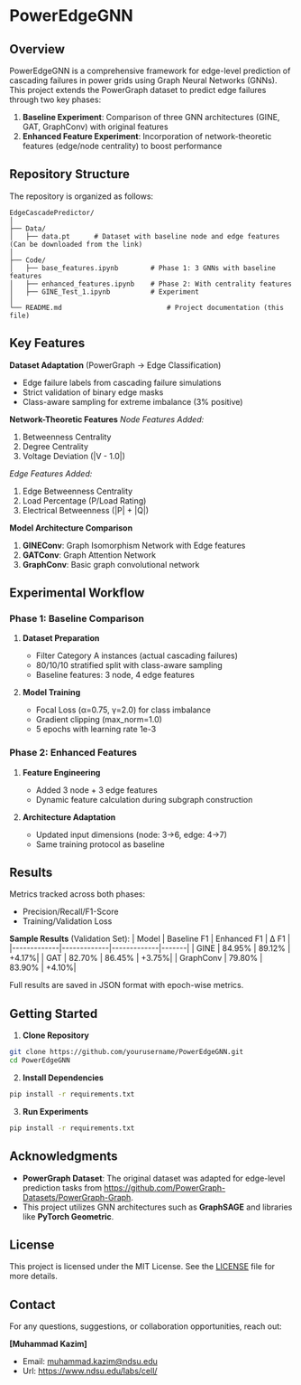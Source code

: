 # PowerEdgeGNN

## Overview

PowerEdgeGNN is a comprehensive framework for edge-level prediction of cascading failures in power grids using Graph Neural Networks (GNNs). This project extends the PowerGraph dataset to predict edge failures through two key phases:
1. **Baseline Experiment**: Comparison of three GNN architectures (GINE, GAT, GraphConv) with original features
2. **Enhanced Feature Experiment**: Incorporation of network-theoretic features (edge/node centrality) to boost performance

## Repository Structure

The repository is organized as follows:
```
EdgeCascadePredictor/
│
├── Data/
│   ├── data.pt      # Dataset with baseline node and edge features (Can be downloaded from the link)
│
├── Code/
│   ├── base_features.ipynb        # Phase 1: 3 GNNs with baseline features
│   ├── enhanced_features.ipynb    # Phase 2: With centrality features
│   ├── GINE_Test_1.ipynb          # Experiment
│
└── README.md                          # Project documentation (this file)
```

## Key Features
**Dataset Adaptation** (PowerGraph → Edge Classification)
- Edge failure labels from cascading failure simulations
- Strict validation of binary edge masks
- Class-aware sampling for extreme imbalance (3% positive)

**Network-Theoretic Features**
*Node Features Added:*
1. Betweenness Centrality
2. Degree Centrality 
3. Voltage Deviation (|V - 1.0|)

*Edge Features Added:*
1. Edge Betweenness Centrality
2. Load Percentage (P/Load Rating)
3. Electrical Betweenness (|P| + |Q|)

**Model Architecture Comparison**
1. **GINEConv**: Graph Isomorphism Network with Edge features
2. **GATConv**: Graph Attention Network
3. **GraphConv**: Basic graph convolutional network

## Experimental Workflow

### Phase 1: Baseline Comparison
1. **Dataset Preparation**
   - Filter Category A instances (actual cascading failures)
   - 80/10/10 stratified split with class-aware sampling
   - Baseline features: 3 node, 4 edge features

2. **Model Training**
   - Focal Loss (α=0.75, γ=2.0) for class imbalance
   - Gradient clipping (max_norm=1.0)
   - 5 epochs with learning rate 1e-3

### Phase 2: Enhanced Features
1. **Feature Engineering**
   - Added 3 node + 3 edge features
   - Dynamic feature calculation during subgraph construction

2. **Architecture Adaptation**
   - Updated input dimensions (node: 3→6, edge: 4→7)
   - Same training protocol as baseline

## Results
Metrics tracked across both phases:
- Precision/Recall/F1-Score
- Training/Validation Loss

**Sample Results** (Validation Set):
| Model       | Baseline F1 | Enhanced F1 | Δ F1  |
|-------------|-------------|-------------|-------|
| GINE        | 84.95%      | 89.12%      | +4.17%|
| GAT         | 82.70%      | 86.45%      | +3.75%|
| GraphConv   | 79.80%      | 83.90%      | +4.10%|

Full results are saved in JSON format with epoch-wise metrics.

## Getting Started

1. **Clone Repository**
```bash
git clone https://github.com/yourusername/PowerEdgeGNN.git
cd PowerEdgeGNN
```
2. **Install Dependencies**
```bash
pip install -r requirements.txt
```
3. **Run Experiments**
```bash
pip install -r requirements.txt
```
## Acknowledgments

- **PowerGraph Dataset**: The original dataset was adapted for edge-level prediction tasks from https://github.com/PowerGraph-Datasets/PowerGraph-Graph.  
- This project utilizes GNN architectures such as **GraphSAGE** and libraries like **PyTorch Geometric**.

## License

This project is licensed under the MIT License. See the [LICENSE](LICENSE) file for more details.

## Contact

For any questions, suggestions, or collaboration opportunities, reach out:  

**[Muhammad Kazim]**  
- Email: muhammad.kazim@ndsu.edu
- Url: https://www.ndsu.edu/labs/cell/




